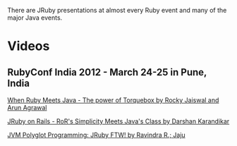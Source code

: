 There are JRuby presentations at almost every Ruby event and many of the major Java events.

Videos
======

RubyConf India 2012 - March 24-25 in Pune, India
------------------------------------------------

[When Ruby Meets Java - The power of Torquebox by Rocky Jaiswal and Arun Agrawal](http://www.youtube.com/watch?v=Yx5PsEaC_48)

[JRuby on Rails - RoR's Simplicity Meets Java's Class by Darshan Karandikar](http://www.youtube.com/watch?v=oeK2eFa5lPI)

[JVM Polyglot Programming: JRuby FTW! by Ravindra R.; Jaju](http://www.youtube.com/watch?v=Oto0U_UIbs4)
